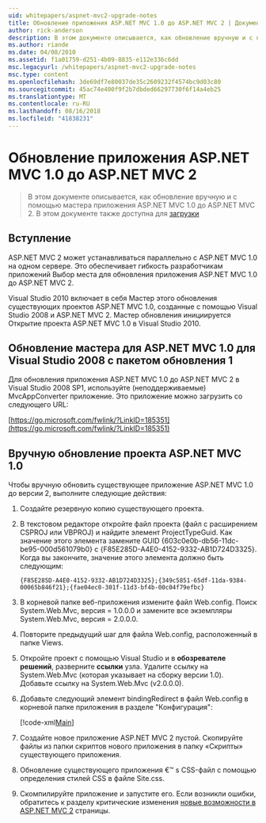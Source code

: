 ```yaml
---
uid: whitepapers/aspnet-mvc2-upgrade-notes
title: Обновление приложения ASP.NET MVC 1.0 до ASP.NET MVC 2 | Документация Майкрософт
author: rick-anderson
description: В этом документе описывается, как обновление вручную и с помощью мастера приложения ASP.NET MVC 1.0 до ASP.NET MVC 2. В этом документе также доступна для d...
ms.author: riande
ms.date: 04/08/2010
ms.assetid: f1a01759-d251-4b09-8835-e112e336c6dd
msc.legacyurl: /whitepapers/aspnet-mvc2-upgrade-notes
msc.type: content
ms.openlocfilehash: 3de69df7e80037de35c2609232f4574bc9d03c80
ms.sourcegitcommit: 45ac74e400f9f2b7dbded66297730f6f14a4eb25
ms.translationtype: MT
ms.contentlocale: ru-RU
ms.lasthandoff: 08/16/2018
ms.locfileid: "41838231"
---
```

<a name="upgrading-an-aspnet-mvc-10-application-to-aspnet-mvc-2"></a>Обновление приложения ASP.NET MVC 1.0 до ASP.NET MVC 2
====================
> В этом документе описывается, как обновление вручную и с помощью мастера приложения ASP.NET MVC 1.0 до ASP.NET MVC 2. В этом документе также доступна для [загрузки](https://download.microsoft.com/download/F/1/6/F16F9AF9-8EF4-4845-BC97-639791D5699C/MVC2-Upgrade-Notes.pdf)


## <a name="introduction"></a>Вступление

ASP.NET MVC 2 может устанавливаться параллельно с ASP.NET MVC 1.0 на одном сервере. Это обеспечивает гибкость разработчикам приложений Выбор места для обновления приложения ASP.NET MVC 1.0 до ASP.NET MVC 2.

Visual Studio 2010 включает в себя Мастер этого обновления существующих проектов ASP.NET MVC 1.0, созданные с помощью Visual Studio 2008 и ASP.NET MVC 2. Мастер обновления инициируется Открытие проекта ASP.NET MVC 1.0 в Visual Studio 2010.

## <a name="upgrade-wizard-for-aspnet-mvc-10-on-visual-studio-2008-sp1"></a>Обновление мастера для ASP.NET MVC 1.0 для Visual Studio 2008 с пакетом обновления 1

Для обновления приложения ASP.NET MVC 1.0 до ASP.NET MVC 2 в Visual Studio 2008 SP1, используйте (неподдерживаемые) MvcAppConverter приложение. Это приложение можно загрузить со следующего URL:

[https://go.microsoft.com/fwlink/?LinkID=185351](https://go.microsoft.com/fwlink/?LinkID=185351)

## <a name="manually-upgrading-an-aspnet-mvc-10-project"></a>Вручную обновление проекта ASP.NET MVC 1.0

Чтобы вручную обновить существующее приложение ASP.NET MVC 1.0 до версии 2, выполните следующие действия:

1. Создайте резервную копию существующего проекта.
2. В текстовом редакторе откройте файл проекта (файл с расширением CSPROJ или VBPROJ) и найдите элемент ProjectTypeGuid. Как значение этого элемента замените GUID {603c0e0b-db56-11dc-be95-000d561079b0} с {F85E285D-A4E0-4152-9332-AB1D724D3325}. Когда вы закончите, значение этого элемента должно быть следующим: 

    `{F85E285D-A4E0-4152-9332-AB1D724D3325};{349c5851-65df-11da-9384-00065b846f21};{fae04ec0-301f-11d3-bf4b-00c04f79efbc}`
3. В корневой папке веб-приложения измените файл Web.config. Поиск System.Web.Mvc, версия = 1.0.0.0 и замените все экземпляры System.Web.Mvc, версия = 2.0.0.0.
4. Повторите предыдущий шаг для файла Web.config, расположенный в папке Views.
5. Откройте проект с помощью Visual Studio и в **обозревателе решений**, разверните **ссылки** узла. Удалите ссылку на System.Web.Mvc (которая указывает на сборку версии 1.0). Добавьте ссылку на System.Web.Mvc (v2.0.0.0).
6. Добавьте следующий элемент bindingRedirect в файл Web.config в корневой папке приложения в разделе "Конфигурация":   

    [!code-xml[Main](aspnet-mvc2-upgrade-notes/samples/sample1.xml)]
7. Создайте новое приложение ASP.NET MVC 2 пустой. Скопируйте файлы из папки скриптов нового приложения в папку «Скрипты» существующего приложения.
8. Обновление существующего приложения €™ s CSS-файл с помощью определения стилей CSS в файле Site.css.
9. Скомпилируйте приложение и запустите его. Если возникли ошибки, обратитесь к разделу критические изменения [новые возможности в ASP.NET MVC 2](https://go.microsoft.com/fwlink/?LinkID=185038) страницы.
